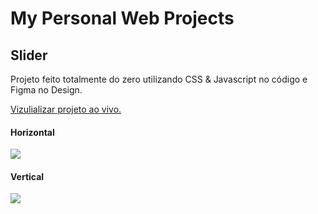 # My Personal Web Projects

## Slider

Projeto feito totalmente do zero utilizando CSS & Javascript no código e Figma no Design.

[Vizulializar projeto ao vivo.](https://reinaldorm.github.io/Personal-Web-Projects/Slider-CSS-JS/)

#### Horizontal

<img src="https://s1.gifyu.com/images/2022-10-17-07-35-21.gif" data-canonical-src="https://s1.gifyu.com/images/2022-10-17-07-35-21.gif"/>

#### Vertical

<img src="https://media3.giphy.com/media/jafKB9sgOxAGwJiG5C/giphy.gif?cid=790b7611e5453321767aca0125f312809feca2740e5d993a&rid=giphy.gif&ct=g" data-canonical-src="https://media3.giphy.com/media/jafKB9sgOxAGwJiG5C/giphy.gif?cid=790b7611e5453321767aca0125f312809feca2740e5d993a&rid=giphy.gif&ct=g"/>
